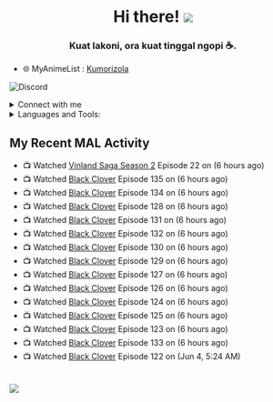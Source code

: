 <h1 align="center">Hi there! <img src="https://media.giphy.com/media/hvRJCLFzcasrR4ia7z/giphy.gif" width="25px"> </h1>
<h3 align="center">Kuat lakoni, ora kuat tinggal ngopi ☕.</h3>

- 🌐 MyAnimeList : [Kumorizola](https://myanimelist.net/animelist/Kumorizola)

![Discord](https://discord.c99.nl/widget/theme-3/761213268009943051.png)
<details>
      <summary>Connect with me</summary>
    <p align="left">
        <a href="https://www.facebook.com/kumori.hartley.1" target="blank"><img align="center"
                src="https://raw.githubusercontent.com/rahuldkjain/github-profile-readme-generator/master/src/images/icons/Social/facebook.svg"
                alt="kumori hartley" height="30" width="40" /></a>
        <a href="https://www.instagram.com/kumorizola/" target="blank"><img align="center"
                src="https://raw.githubusercontent.com/rahuldkjain/github-profile-readme-generator/master/src/images/icons/Social/instagram.svg"
                alt="kumorizola" height="30" width="40" /></a>
        <a href="https://discord.com" target="blank"><img align="center"
                src="https://raw.githubusercontent.com/rahuldkjain/github-profile-readme-generator/master/src/images/icons/Social/discord.svg"
                alt="Kumori#5882" height="30" width="40" /></a>
    </p>
</details>

<details>
    <summary align="left">Languages and Tools:</summary>
<p align="left">
      <a href="https://www.w3schools.com/css/" target="_blank">
        <img src="https://raw.githubusercontent.com/devicons/devicon/master/icons/css3/css3-original-wordmark.svg"
            alt="css3" width="40" height="40" /> </a> <a href="https://www.w3.org/html/" target="_blank"> <img
            src="https://raw.githubusercontent.com/devicons/devicon/master/icons/html5/html5-original-wordmark.svg"
            alt="html5" width="40" height="40" /> </a> <a href="https://www.java.com" target="_blank"> <img
            src="https://raw.githubusercontent.com/devicons/devicon/master/icons/java/java-original.svg" alt="java"
            width="40" height="40" /> </a> <a href="https://developer.mozilla.org/en-US/docs/Web/JavaScript"
            target="_blank"> <img
            src="https://raw.githubusercontent.com/devicons/devicon/master/icons/javascript/javascript-original.svg"
            alt="javascript" width="40" height="40" /> </a> <a href="https://nodejs.org" target="_blank"> <img
            src="https://raw.githubusercontent.com/devicons/devicon/master/icons/nodejs/nodejs-original-wordmark.svg"
            alt="nodejs" width="40" height="40" /> </a> <a href="https://www.python.org" target="_blank"> <img
            src="https://raw.githubusercontent.com/devicons/devicon/master/icons/python/python-original.svg"
            alt="python" width="40" height="40" /> </a> <a href="https://www.typescriptlang.org/" target="_blank"> <img
            src="https://raw.githubusercontent.com/devicons/devicon/master/icons/typescript/typescript-original.svg" 
            alt="typescript" width="40" height="40" /> </a> <a href="https://www.photoshop.com/en" target="_blank"> <img
            src="https://upload.wikimedia.org/wikipedia/commons/a/af/Adobe_Photoshop_CC_icon.svg" alt="photoshop" width="40" height="40"/> </a>
            <a href="https://www.adobe.com/products/premiere.html" target="_blank"> <img
            src="https://upload.wikimedia.org/wikipedia/commons/4/40/Adobe_Premiere_Pro_CC_icon.svg" alt="Premiere pro" width="40" height="40"/> </a>
            <a href="https://www.adobe.com/in/products/illustrator.html" target="_blank"> <img 
            src="https://upload.wikimedia.org/wikipedia/commons/f/fb/Adobe_Illustrator_CC_icon.svg" alt="illustrator" width="40" height="40"/> </a>
      
 </details>
 
 <h2> My Recent MAL Activity</h2>
<!-- MAL_ACTIVITY:start -->

- 📺 Watched [Vinland Saga Season 2](https://MyAnimeList.net/anime.php?id=49387) Episode 22 on (6 hours ago)
- 📺 Watched [Black Clover](https://MyAnimeList.net/anime.php?id=34572) Episode 135 on (6 hours ago)
- 📺 Watched [Black Clover](https://MyAnimeList.net/anime.php?id=34572) Episode 134 on (6 hours ago)
- 📺 Watched [Black Clover](https://MyAnimeList.net/anime.php?id=34572) Episode 128 on (6 hours ago)
- 📺 Watched [Black Clover](https://MyAnimeList.net/anime.php?id=34572) Episode 131 on (6 hours ago)
- 📺 Watched [Black Clover](https://MyAnimeList.net/anime.php?id=34572) Episode 132 on (6 hours ago)
- 📺 Watched [Black Clover](https://MyAnimeList.net/anime.php?id=34572) Episode 130 on (6 hours ago)
- 📺 Watched [Black Clover](https://MyAnimeList.net/anime.php?id=34572) Episode 129 on (6 hours ago)
- 📺 Watched [Black Clover](https://MyAnimeList.net/anime.php?id=34572) Episode 127 on (6 hours ago)
- 📺 Watched [Black Clover](https://MyAnimeList.net/anime.php?id=34572) Episode 126 on (6 hours ago)
- 📺 Watched [Black Clover](https://MyAnimeList.net/anime.php?id=34572) Episode 124 on (6 hours ago)
- 📺 Watched [Black Clover](https://MyAnimeList.net/anime.php?id=34572) Episode 125 on (6 hours ago)
- 📺 Watched [Black Clover](https://MyAnimeList.net/anime.php?id=34572) Episode 123 on (6 hours ago)
- 📺 Watched [Black Clover](https://MyAnimeList.net/anime.php?id=34572) Episode 133 on (6 hours ago)
- 📺 Watched [Black Clover](https://MyAnimeList.net/anime.php?id=34572) Episode 122 on (Jun 4, 5:24 AM)

<!-- MAL_ACTIVITY:end -->

  
<h2 align="left"> <img src="https://media.discordapp.net/attachments/918405470073520168/919220018355523584/ezgif.com-gif-maker_1.gif">
